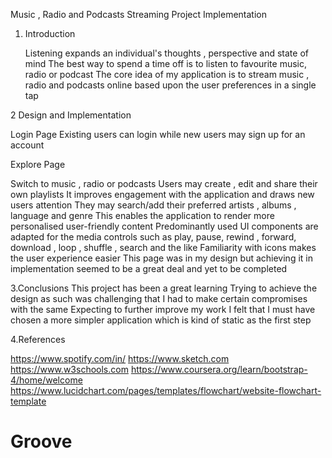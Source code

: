 Music , Radio and Podcasts Streaming
Project Implementation

1. Introduction

      Listening expands an individual's thoughts , perspective and state of mind 
The best way to spend a time off is to listen to favourite music, radio or podcast 
The core idea of my application is to stream music , radio and podcasts online based upon the user preferences in a single tap 

2 Design and Implementation

Login Page
Existing users can login while new users may sign up for an account

Explore Page

Switch to music , radio or podcasts
Users may create , edit and share their own playlists 
It improves engagement with the application and draws new users attention
They may search/add their preferred artists , albums , language and genre
This enables the application to render more personalised user-friendly content
Predominantly used UI components are adapted for the media controls such as play, pause, rewind , forward, download , loop , shuffle , search and the like
Familiarity with icons makes the user experience easier
This page was in my design but achieving it in implementation seemed to be a great deal and yet to be completed



3.Conclusions
This project has been a great learning 
Trying to achieve the design as such was challenging that I had to make certain compromises with the same 
Expecting to further improve my work
I felt that I must have chosen a more simpler application which is kind of static as the first step

4.References

https://www.spotify.com/in/
https://www.sketch.com
https://www.w3schools.com
https://www.coursera.org/learn/bootstrap-4/home/welcome
https://www.lucidchart.com/pages/templates/flowchart/website-flowchart-template

# Groove
